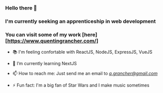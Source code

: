 ### Hello there 👋
### I'm currently seeking an apprenticeship in web development
### You can visit some of my work [here][https://www.quentingrancher.com/]
- 📚 I'm feeling confortable with ReactJS, NodeJS, ExpressJS, VueJS
- 🌱 I’m currently learning NextJS
- 📫 How to reach me: Just send me an email to *q.grancher@gmail.com*

- ⚡ Fun fact: I'm a big fan of Star Wars and I make music sometimes


